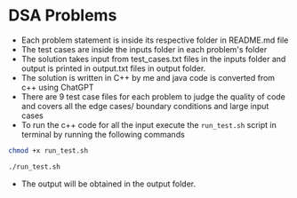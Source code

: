 # DSA Problems

- Each problem statement is inside its respective folder in README.md file
- The test cases are inside the inputs folder in each problem's folder
- The solution takes input from test_cases.txt files in the inputs folder and output is printed in output.txt files in output folder.
- The solution is written in C++ by me and java code is converted from c++ using ChatGPT
- There are 9 test case files for each problem to judge the quality of code and covers all the edge cases/ boundary conditions and large input cases
- To run the c++ code for all the input execute the `run_test.sh` script in terminal by running the following commands

```sh
chmod +x run_test.sh
```
```sh
./run_test.sh
```

- The output will be obtained in the output folder.